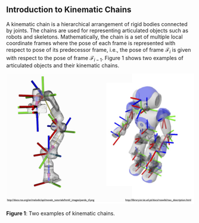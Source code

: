 ## Introduction to Kinematic Chains

A kinematic chain is a hierarchical arrangement of rigid bodies connected by joints. The chains are used for representing articulated objects such as robots and skeletons. Mathematically, the chain is a set of multiple local coordinate frames where the pose of each frame is represented with respect to pose of its predecessor frame, i.e., the pose of frame $\mathcal F_{i}$ is given with respect to the pose of frame $\mathcal F_{i-1}$.  Figure 1 shows two examples of articulated objects and their kinematic chains. 

<img src="multipleLocalFrames.jpg" alt="multipleLocalFrames" style="zoom:67%;" />

**Figure 1**: Two examples of kinematic chains.



 
